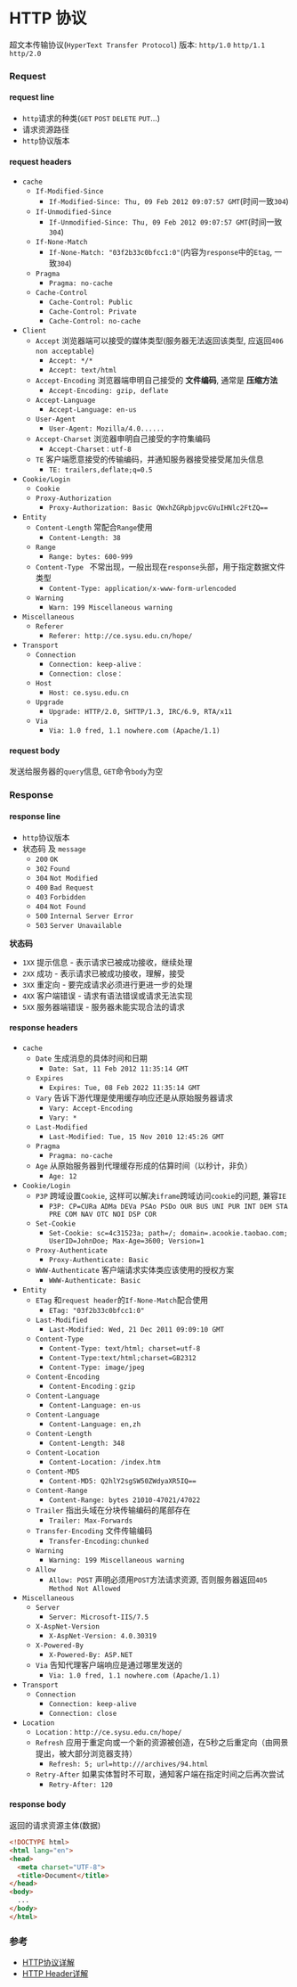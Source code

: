 HTTP 协议
===
超文本传输协议(`HyperText Transfer Protocol`)
版本: `http/1.0` `http/1.1` `http/2.0`

### Request
#### request line
- `http`请求的种类(`GET` `POST` `DELETE` `PUT`...) 
- 请求资源路径
- `http`协议版本

#### request headers
- `cache`
  - `If-Modified-Since`
    - `If-Modified-Since: Thu, 09 Feb 2012 09:07:57 GMT`(时间一致`304`)
  - `If-Unmodified-Since`
    - `If-Unmodified-Since: Thu, 09 Feb 2012 09:07:57 GMT`(时间一致`304`)
  - `If-None-Match`
    - `If-None-Match: "03f2b33c0bfcc1:0"`(内容为`response`中的`Etag`, 一致`304`)
  - `Pragma`
    - `Pragma: no-cache`
  - `Cache-Control`
    - `Cache-Control: Public`
    - `Cache-Control: Private`
    - `Cache-Control: no-cache`
- `Client`
  - `Accept` 浏览器端可以接受的媒体类型(服务器无法返回该类型, 应返回`406 non acceptable`)
    - `Accept: */*`
    - `Accept: text/html`
  - `Accept-Encoding` 浏览器端申明自己接受的 **文件编码**, 通常是 **压缩方法**
    - `Accept-Encoding: gzip, deflate`
  - `Accept-Language`
    - `Accept-Language: en-us`
  - `User-Agent`
    - `User-Agent: Mozilla/4.0......`
  - `Accept-Charset` 浏览器申明自己接受的字符集编码
    - `Accept-Charset：utf-8`
  - `TE` 客户端愿意接受的传输编码，并通知服务器接受接受尾加头信息 
    - `TE: trailers,deflate;q=0.5`
- `Cookie/Login`
  - `Cookie`
  - `Proxy-Authorization` 
    - `Proxy-Authorization: Basic QWxhZGRpbjpvcGVuIHNlc2FtZQ==`
- `Entity`
  - `Content-Length` 常配合`Range`使用
    - `Content-Length: 38`
  - `Range` 
    - `Range: bytes: 600-999`
  - `Content-Type ` 不常出现，一般出现在`response`头部，用于指定数据文件类型 
    - `Content-Type: application/x-www-form-urlencoded`
  - `Warning`
    - `Warn: 199 Miscellaneous warning`
- `Miscellaneous`
  - `Referer `
    - `Referer: http://ce.sysu.edu.cn/hope/`
- `Transport`
  - `Connection `
    - `Connection: keep-alive： `
    - `Connection: close： `
  - `Host `
    - `Host: ce.sysu.edu.cn`
  - `Upgrade`
    - `Upgrade: HTTP/2.0, SHTTP/1.3, IRC/6.9, RTA/x11`
  - `Via`
    - `Via: 1.0 fred, 1.1 nowhere.com (Apache/1.1)`


#### request body
发送给服务器的`query`信息, `GET`命令`body`为空

### Response
#### response line
- `http`协议版本
- 状态码 及 `message`
  - `200` `OK`
  - `302` `Found`
  - `304` `Not Modified`
  - `400` `Bad Request`
  - `403` `Forbidden`
  - `404` `Not Found`
  - `500` `Internal Server Error`
  - `503` `Server Unavailable`

**状态码**
- `1XX` 提示信息 - 表示请求已被成功接收，继续处理
- `2XX` 成功 - 表示请求已被成功接收，理解，接受
- `3XX` 重定向 - 要完成请求必须进行更进一步的处理
- `4XX` 客户端错误 - 请求有语法错误或请求无法实现
- `5XX` 服务器端错误 - 服务器未能实现合法的请求

#### response headers
- `cache`
  - `Date` 生成消息的具体时间和日期
    - `Date: Sat, 11 Feb 2012 11:35:14 GMT`
  - `Expires`
    - `Expires: Tue, 08 Feb 2022 11:35:14 GMT`
  - `Vary` 告诉下游代理是使用缓存响应还是从原始服务器请求
    - `Vary: Accept-Encoding`
    - `Vary: *`
  - `Last-Modified`
    - `Last-Modified: Tue, 15 Nov 2010 12:45:26 GMT`
  - `Pragma`
    - `Pragma: no-cache`
  - `Age` 从原始服务器到代理缓存形成的估算时间（以秒计，非负） 
    - `Age: 12`
- `Cookie/Login`
  - `P3P` 跨域设置`Cookie`, 这样可以解决`iframe`跨域访问`cookie`的问题, 兼容`IE`
    - `P3P: CP=CURa ADMa DEVa PSAo PSDo OUR BUS UNI PUR INT DEM STA PRE COM NAV OTC NOI DSP COR`
  - `Set-Cookie`
    - `Set-Cookie: sc=4c31523a; path=/; domain=.acookie.taobao.com;  UserID=JohnDoe; Max-Age=3600; Version=1`
  - `Proxy-Authenticate`
    - `Proxy-Authenticate: Basic`
  - `WWW-Authenticate` 客户端请求实体类应该使用的授权方案
    - `WWW-Authenticate: Basic`
- `Entity`
  - `ETag` 和`request header`的`If-None-Match`配合使用
    - `ETag: "03f2b33c0bfcc1:0"`
  - `Last-Modified`
    - `Last-Modified: Wed, 21 Dec 2011 09:09:10 GMT`
  - `Content-Type`
    - `Content-Type: text/html; charset=utf-8`
    - `Content-Type:text/html;charset=GB2312`
    - `Content-Type: image/jpeg`
  - `Content-Encoding`
    - `Content-Encoding：gzip`
  - `Content-Language`
    - `Content-Language: en-us`
  - `Content-Language`
    - `Content-Language: en,zh`
  - `Content-Length`
    - `Content-Length: 348`
  - `Content-Location`
    - `Content-Location: /index.htm`
  - `Content-MD5`
    - `Content-MD5: Q2hlY2sgSW50ZWdyaXR5IQ==`
  - `Content-Range`
    - `Content-Range: bytes 21010-47021/47022`
  - `Trailer` 指出头域在分块传输编码的尾部存在 
    - `Trailer: Max-Forwards`
  - `Transfer-Encoding` 文件传输编码 
    - `Transfer-Encoding:chunked`
  - `Warning`
    - `Warning: 199 Miscellaneous warning`
  - `Allow`
    - `Allow: POST` 声明必须用`POST`方法请求资源, 否则服务器返回`405 Method Not Allowed`
- `Miscellaneous`
  - `Server`
    - `Server: Microsoft-IIS/7.5`
  - `X-AspNet-Version`
    - `X-AspNet-Version: 4.0.30319`
  - `X-Powered-By`
    - `X-Powered-By: ASP.NET`
  - `Via` 告知代理客户端响应是通过哪里发送的
    - `Via: 1.0 fred, 1.1 nowhere.com (Apache/1.1)`
- `Transport`
  - `Connection`
    - `Connection: keep-alive`
    - `Connection: close`
- `Location`
  - `Location：http://ce.sysu.edu.cn/hope/`
  - `Refresh` 应用于重定向或一个新的资源被创造，在5秒之后重定向（由网景提出，被大部分浏览器支持）
    - `Refresh: 5; url=http:///archives/94.html`
  - `Retry-After` 如果实体暂时不可取，通知客户端在指定时间之后再次尝试 
    - `Retry-After: 120`

#### response body
返回的请求资源主体(数据)
```html
<!DOCTYPE html>
<html lang="en">
<head>
  <meta charset="UTF-8">
  <title>Document</title>
</head>
<body>
  ...
</body>
</html>
```

### 参考
- [HTTP协议详解](https://www.zybuluo.com/yangfch3/note/167490)
- [HTTP Header详解](http://utrace.blog.51cto.com/2213120/1546426)